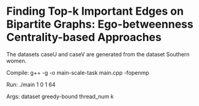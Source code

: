 # Finding Top-k Important Edges on Bipartite Graphs: Ego-betweenness Centrality-based Approaches

The datasets caseU and caseV are generated from the dataset Southern women.

Compile: g++ -g -o main-scale-task main.cpp -fopenmp

Run: ./main 1 0 1 64

Args: dataset greedy-bound thread_num k
